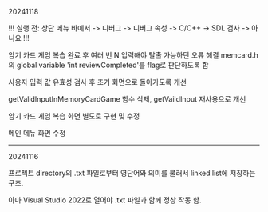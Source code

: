 20241118

!!! 실행 전: 상단 메뉴 바에서 -> 디버그 -> 디버그 속성 -> C/C++ -> SDL 검사 -> 아니요 !!!

암기 카드 게임 복습 완료 후 여러 번 N 입력해야 탈출 가능하던 오류 해결
memcard.h의 global variable 'int reviewCompleted'를 flag로 판단하도록 함

사용자 입력 값 유효성 검사 후 초기 화면으로 돌아가도록 개선

getValidInputInMemoryCardGame 함수 삭제, getVaildInput 재사용으로 개선

암기 카드 게임 복습 화면 별도로 구현 및 수정

메인 메뉴 화면 수정

---

20241116

프로젝트 directory의 .txt 파일로부터 영단어와 의미를 불러서 linked list에 저장하는 구조.

아마 Visual Studio 2022로 열어야 .txt 파일과 함께 정상 작동 함.
